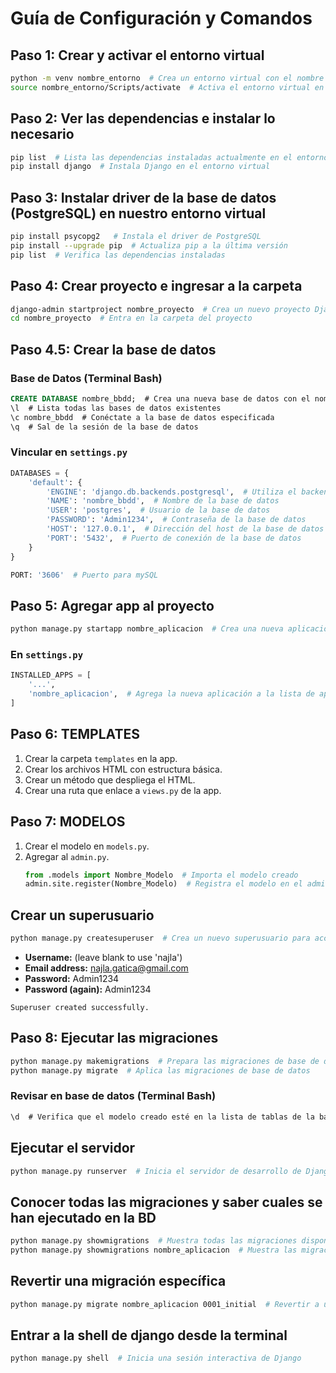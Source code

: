 # Guía de Configuración y Comandos

## Paso 1: Crear y activar el entorno virtual
```bash
python -m venv nombre_entorno  # Crea un entorno virtual con el nombre especificado
source nombre_entorno/Scripts/activate  # Activa el entorno virtual en Windows
```

## Paso 2: Ver las dependencias e instalar lo necesario
```bash
pip list  # Lista las dependencias instaladas actualmente en el entorno virtual
pip install django  # Instala Django en el entorno virtual
```

## Paso 3: Instalar driver de la base de datos (PostgreSQL) en nuestro entorno virtual
```bash
pip install psycopg2   # Instala el driver de PostgreSQL
pip install --upgrade pip  # Actualiza pip a la última versión
pip list  # Verifica las dependencias instaladas
```

## Paso 4: Crear proyecto e ingresar a la carpeta
```bash
django-admin startproject nombre_proyecto  # Crea un nuevo proyecto Django con el nombre especificado
cd nombre_proyecto  # Entra en la carpeta del proyecto
```

## Paso 4.5: Crear la base de datos
### Base de Datos (Terminal Bash)
```sql
CREATE DATABASE nombre_bbdd;  # Crea una nueva base de datos con el nombre especificado
\l  # Lista todas las bases de datos existentes
\c nombre_bbdd  # Conéctate a la base de datos especificada
\q  # Sal de la sesión de la base de datos
```

### Vincular en `settings.py`
```python
DATABASES = {
    'default': {
        'ENGINE': 'django.db.backends.postgresql',  # Utiliza el backend de PostgreSQL
        'NAME': 'nombre_bbdd',  # Nombre de la base de datos
        'USER': 'postgres',  # Usuario de la base de datos
        'PASSWORD': 'Admin1234',  # Contraseña de la base de datos
        'HOST': '127.0.0.1',  # Dirección del host de la base de datos
        'PORT': '5432',  # Puerto de conexión de la base de datos
    }
}
```

```python
PORT: '3606'  # Puerto para mySQL 
```

## Paso 5: Agregar app al proyecto
```bash
python manage.py startapp nombre_aplicacion  # Crea una nueva aplicación Django con el nombre especificado
```

### En `settings.py`
```python
INSTALLED_APPS = [
    '...',
    'nombre_aplicacion',  # Agrega la nueva aplicación a la lista de aplicaciones instaladas
]
```

## Paso 6: TEMPLATES
1. Crear la carpeta `templates` en la app.
2. Crear los archivos HTML con estructura básica.
3. Crear un método que despliega el HTML.
4. Crear una ruta que enlace a `views.py` de la app.

## Paso 7: MODELOS
1. Crear el modelo en `models.py`.
2. Agregar al `admin.py`.
    ```python
    from .models import Nombre_Modelo  # Importa el modelo creado
    admin.site.register(Nombre_Modelo)  # Registra el modelo en el administrador de Django
    ```

## Crear un superusuario
```bash
python manage.py createsuperuser  # Crea un nuevo superusuario para acceder al administrador de Django
```
- **Username:** (leave blank to use 'najla')
- **Email address:** najla.gatica@gmail.com
- **Password:** Admin1234
- **Password (again):** Admin1234

```plaintext
Superuser created successfully.
```

## Paso 8: Ejecutar las migraciones
```bash
python manage.py makemigrations  # Prepara las migraciones de base de datos
python manage.py migrate  # Aplica las migraciones de base de datos
```

### Revisar en base de datos (Terminal Bash)
```sql
\d  # Verifica que el modelo creado esté en la lista de tablas de la base de datos
```

## Ejecutar el servidor
```bash
python manage.py runserver  # Inicia el servidor de desarrollo de Django
```

## Conocer todas las migraciones y saber cuales se han ejecutado en la BD
```bash
python manage.py showmigrations  # Muestra todas las migraciones disponibles
python manage.py showmigrations nombre_aplicacion  # Muestra las migraciones específicas de la aplicación
```

## Revertir una migración específica
```bash
python manage.py migrate nombre_aplicacion 0001_initial  # Revertir a una migración específica
```

## Entrar a la shell de django desde la terminal
```bash
python manage.py shell  # Inicia una sesión interactiva de Django
```
```

